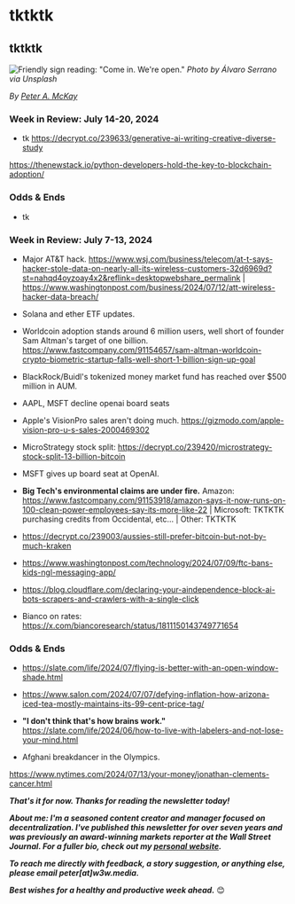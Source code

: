 # tktktk
## tktktk

![Friendly sign reading: "Come in. We're open."](https://images.unsplash.com/photo-1473187983305-f615310e7daa)
*Photo by Álvaro Serrano via Unsplash*

_By_ [_Peter A. McKay_](https://pmckay.com)

<!-- Lede item. Should run ~450 words. CTA for substack subscriptions, donations. Finish migrations and setup first! -->

### Week in Review: July 14-20, 2024

- tk
https://decrypt.co/239633/generative-ai-writing-creative-diverse-study

https://thenewstack.io/python-developers-hold-the-key-to-blockchain-adoption/

### Odds & Ends

- tk


### Week in Review: July 7-13, 2024

- Major AT&T hack. https://www.wsj.com/business/telecom/at-t-says-hacker-stole-data-on-nearly-all-its-wireless-customers-32d6969d?st=nahqd4oyzoay4x2&reflink=desktopwebshare_permalink | https://www.washingtonpost.com/business/2024/07/12/att-wireless-hacker-data-breach/

- Solana and ether ETF updates. <!-- Links tk -->

- Worldcoin adoption stands around 6 million users, well short of founder Sam Altman's target of one billion. https://www.fastcompany.com/91154657/sam-altman-worldcoin-crypto-biometric-startup-falls-well-short-1-billion-sign-up-goal

- BlackRock/Buidl's tokenized money market fund has reached over $500 million in AUM. <!-- Link tk-->

- AAPL, MSFT decline openai board seats

- Apple's VisionPro sales aren't doing much. https://gizmodo.com/apple-vision-pro-u-s-sales-2000469302

- MicroStrategy stock split: https://decrypt.co/239420/microstrategy-stock-split-13-billion-bitcoin

- MSFT gives up board seat at OpenAI. <!-- Link tk -->

- **Big Tech's environmental claims are under fire.** Amazon: https://www.fastcompany.com/91153918/amazon-says-it-now-runs-on-100-clean-power-employees-say-its-more-like-22 | Microsoft: TKTKTK purchasing credits from Occidental, etc... | Other: TKTKTK <!-- Recent links tk -->

- https://decrypt.co/239003/aussies-still-prefer-bitcoin-but-not-by-much-kraken

- https://www.washingtonpost.com/technology/2024/07/09/ftc-bans-kids-ngl-messaging-app/

- https://blog.cloudflare.com/declaring-your-aindependence-block-ai-bots-scrapers-and-crawlers-with-a-single-click

- Bianco on rates: https://x.com/biancoresearch/status/1811150143749771654

### Odds & Ends

- https://slate.com/life/2024/07/flying-is-better-with-an-open-window-shade.html

- https://www.salon.com/2024/07/07/defying-inflation-how-arizona-iced-tea-mostly-maintains-its-99-cent-price-tag/

- **"I don't think that's how brains work."** https://slate.com/life/2024/06/how-to-live-with-labelers-and-not-lose-your-mind.html

- Afghani breakdancer in the Olympics. <!-- Pickup from WaPo -->

https://www.nytimes.com/2024/07/13/your-money/jonathan-clements-cancer.html

_**That's it for now. Thanks for reading the newsletter today!**_

<!-- Add in CTA for subscriptions or donations. -->

_**About me: I'm a seasoned content creator and manager focused on decentralization. I've published this newsletter for over seven years and was previously an award-winning markets reporter at the Wall Street Journal. For a fuller bio, check out my [personal website](https://pmckay.com/).**_  <!-- Add bio, editorial policy, and links via w3w site later. -->

_**To reach me directly with feedback, a story suggestion, or anything else, please email peter[at]w3w.media.**_

_**Best wishes for a healthy and productive week ahead.**_ 😊
